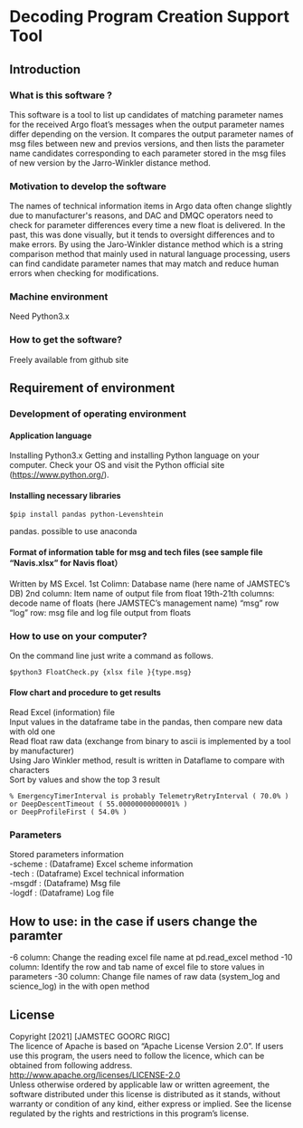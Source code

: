 # Decoding Program Creation Support Tool
## Introduction
### What is this software ?
This software is a tool to list up candidates of matching parameter names for the received Argo float’s messages when the output parameter names differ depending on the version. 
It compares the output parameter names of msg files between new and previos versions, and then lists the parameter name candidates corresponding to each parameter stored in the msg files of new version by the Jarro-Winkler distance method.
### Motivation to develop the software
The names of technical information items in Argo data often change slightly due to manufacturer's reasons, and DAC and DMQC operators need to check for parameter differences every time a new float is delivered. 
 In the past, this was done visually, but it tends to oversight differences and to make errors. By using the Jaro-Winkler distance method which is a string comparison method that mainly used in natural language processing, users can find candidate parameter names that may match and reduce human errors when checking for modifications.
### Machine environment
Need Python3.x
### How to get the software? 
Freely available from github site
## Requirement of environment
### Development of operating environment 
#### Application language
Installing Python3.x
Getting and installing Python language on your computer. Check your OS and visit the Python official site (https://www.python.org/).
#### Installing necessary libraries
```
$pip install pandas python-Levenshtein
```
pandas. possible to use anaconda
#### Format of information table for msg and tech files (see sample file “Navis.xlsx” for Navis float）
Written by MS Excel.
1st Colimn: Database name (here name of JAMSTEC’s DB)
2nd column: Item name of output file from float
19th-21th columns: decode name of floats (here JAMSTEC’s management name)
“msg” row “log” row: msg file and log file output from floats
### How to use on your computer?
On the command line just write a command as follows.
```
$python3 FloatCheck.py {xlsx file }{type.msg}
```
#### Flow chart and procedure to get results
Read Excel (information) file  
Input values in the dataframe tabe in the pandas, then compare new data with old one  
Read float raw data (exchange from binary to ascii is implemented by a tool by manufacturer)  
Using Jaro Winkler method, result is written in Dataflame to compare with characters  
Sort by values and show the top 3 result  
```
% EmergencyTimerInterval is probably TelemetryRetryInterval ( 70.0% )
or DeepDescentTimeout ( 55.00000000000001% )
or DeepProfileFirst ( 54.0% )
```
### Parameters
Stored parameters information  
-scheme : (Dataframe)  Excel scheme information  
-tech : (Dataframe) Excel technical information  
-msgdf : (Dataframe) Msg file  
-logdf : (Dataframe) Log file  
## How to use: in the case if users change the paramter
-6 column: Change the reading excel file name at pd.read_excel method
-10 column: Identify the row and tab name of excel file to store values in parameters
-30 column: Change file names  of raw data (system_log and science_log) in the with open method

## License
Copyright [2021] [JAMSTEC GOORC RIGC]  
The licence of Apache is based on “Apache License Version 2.0”. If users use this program, the users need to follow the licence, which can be obtained from following address.  
http://www.apache.org/licenses/LICENSE-2.0  
Unless otherwise ordered by applicable law or written agreement, the software distributed under this license is distributed as it stands, without warranty or condition of any kind, either express or implied. See the license regulated by the rights and restrictions in this program’s license.

